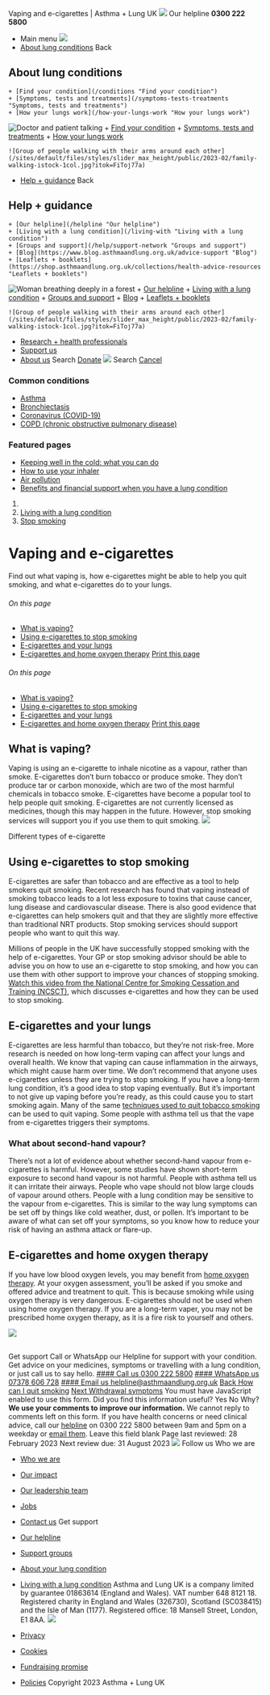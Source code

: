 
Vaping and e-cigarettes | Asthma + Lung UK
 [![](/themes/custom/asthma-lung-uk/images/aluk-logo.png)](/ "Homepage")
 Our helpline **0300 222 5800**
* Main menu
![](/wingsuit/asthma-lung-uk/images/aluk-logo.png)
* [About lung conditions](#about "About lung conditions")
 Back
 
## About lung conditions
	+ [Find your condition](/conditions "Find your condition")
	+ [Symptoms, tests and treatments](/symptoms-tests-treatments "Symptoms, tests and treatments")
	+ [How your lungs work](/how-your-lungs-work "How your lungs work")
![Doctor and patient talking](/sites/default/files/styles/slider_max_height/public/2023-02/119589.jpg?itok=IfMKqhqJ)
	+ [Find your condition](/conditions)
	+ [Symptoms, tests and treatments](/symptoms-tests-treatments)
	+ [How your lungs work](/how-your-lungs-work)
	
	
	![Group of people walking with their arms around each other](/sites/default/files/styles/slider_max_height/public/2023-02/family-walking-istock-1col.jpg?itok=FiToj77a)
* [Help + guidance](#get-support "Help + guidance")
 Back
 
## Help + guidance
	+ [Our helpline](/helpline "Our helpline")
	+ [Living with a lung condition](/living-with "Living with a lung condition")
	+ [Groups and support](/help/support-network "Groups and support")
	+ [Blog](https://www.blog.asthmaandlung.org.uk/advice-support "Blog")
	+ [Leaflets + booklets](https://shop.asthmaandlung.org.uk/collections/health-advice-resources "Leaflets + booklets")
![Woman breathing deeply in a forest](/sites/default/files/styles/slider_max_height/public/2023-02/A%2BLUK%20Generic73.jpg?itok=IY-jWei3)
	+ [Our helpline](/helpline)
	+ [Living with a lung condition](/living-with)
	+ [Groups and support](/help/support-network)
	+ [Blog](https://www.blog.asthmaandlung.org.uk/advice-support)
	+ [Leaflets + booklets](https://shop.asthmaandlung.org.uk/collections/health-advice-resources "Leaflets and booklets about lung conditions")
	
	
	![Group of people walking with their arms around each other](/sites/default/files/styles/slider_max_height/public/2023-02/family-walking-istock-1col.jpg?itok=FiToj77a)
* [Research + health professionals](/research-health-professionals "Research + health professionals")
* [Support us](/support-us "Support us")
* [About us](/about-us "About us")
Search
[Donate](https://action.asthmaandlung.org.uk/page/99720/donate/1?ea_tracking_id=General_WebsiteALUK_Header_Regular "Donate") 
 [![](/themes/custom/asthma-lung-uk/images/aluk-logo.png)](/ "Homepage")
Search
[Cancel](#)
### Common conditions
* [Asthma](/conditions/asthma)
* [Bronchiectasis](/conditions/bronchiectasis)
* [Coronavirus (COVID-19)](/conditions/coronavirus)
* [COPD (chronic obstructive pulmonary disease)](/conditions/copd-chronic-obstructive-pulmonary-disease)
### Featured pages
* [Keeping well in the cold: what you can do](/living-with/cold-weather)
* [How to use your inhaler](/living-with/inhaler-videos)
* [Air pollution](/living-with/air-pollution)
* [Benefits and financial support when you have a lung condition](/living-with/benefits)
1. 
3. [Living with a lung condition](/living-with)
5. [Stop smoking](/living-with/stop-smoking)
# Vaping and e-cigarettes
Find out what vaping is, how e-cigarettes might be able to help you quit smoking, and what e-cigarettes do to your lungs.
###### On this page
* [What is vaping?](#what-is-vaping)
* [Using e-cigarettes to stop smoking](#using-e-cigarettes-to-stop-smoking)
* [E-cigarettes and your lungs](#e-cigarettes-and-your-lungs)
* [E-cigarettes and home oxygen therapy](#e-cigarettes-and-home-oxygen-therapy)
[Print this page](javascript:window.print();) 
###### On this page
* [What is vaping?](#what-is-vaping)
* [Using e-cigarettes to stop smoking](#using-e-cigarettes-to-stop-smoking)
* [E-cigarettes and your lungs](#e-cigarettes-and-your-lungs)
* [E-cigarettes and home oxygen therapy](#e-cigarettes-and-home-oxygen-therapy)
[Print this page](javascript:window.print();) 
## What is vaping?
Vaping is using an e-cigarette to inhale nicotine as a vapour, rather than smoke. E-cigarettes don’t burn tobacco or produce smoke. They don’t produce tar or carbon monoxide, which are two of the most harmful chemicals in tobacco smoke.
E-cigarettes have become a popular tool to help people quit smoking. E-cigarettes are not currently licensed as medicines, though this may happen in the future. However, stop smoking services will support you if you use them to quit smoking.
![](/sites/default/files/2023-02/Image%20of%20different%20vapes.jpg)
 
 Different types of e-cigarette
 
 
## Using e-cigarettes to stop smoking
E-cigarettes are safer than tobacco and are effective as a tool to help smokers quit smoking.
Recent research has found that vaping instead of smoking tobacco leads to a lot less exposure to toxins that cause cancer, lung disease and cardiovascular disease.
There is also good evidence that e-cigarettes can help smokers quit and that they are slightly more effective than traditional NRT products. Stop smoking services should support people who want to quit this way.
 
Millions of people in the UK have successfully stopped smoking with the help of e-cigarettes. Your GP or stop smoking advisor should be able to advise you on how to use an e-cigarette to stop smoking, and how you can use them with other support to improve your chances of stopping smoking.
[Watch this video from the National Centre for Smoking Cessation and Training (NCSCT)](https://www.youtube.com/watch?v=qljBzXmTqjE), which discusses e-cigarettes and how they can be used to stop smoking.
## E-cigarettes and your lungs
E-cigarettes are less harmful than tobacco, but they’re not risk-free. More research is needed on how long-term vaping can affect your lungs and overall health.
We know that vaping can cause inflammation in the airways, which might cause harm over time. We don’t recommend that anyone uses e-cigarettes unless they are trying to stop smoking.
If you have a long-term lung condition, it’s a good idea to stop vaping eventually. But it’s important to not give up vaping before you’re ready, as this could cause you to start smoking again. Many of the same [techniques used to quit tobacco smoking](/living-with/stop-smoking/quit "How can I quit smoking") can be used to quit vaping.
Some people with asthma tell us that the vape from e-cigarettes triggers their symptoms.
### What about second-hand vapour?
There’s not a lot of evidence about whether second-hand vapour from e-cigarettes is harmful. However, some studies have shown short-term exposure to second hand vapour is not harmful.
People with asthma tell us it can irritate their airways. People who vape should not blow large clouds of vapour around others.
People with a lung condition may be sensitive to the vapour from e-cigarettes. This is similar to the way lung symptoms can be set off by things like cold weather, dust, or pollen. It’s important to be aware of what can set off your symptoms, so you know how to reduce your risk of having an asthma attack or flare-up.
## E-cigarettes and home oxygen therapy
If you have low blood oxygen levels, you may benefit from [home oxygen therapy](https://www.blf.org.uk/support-for-you/oxygen). At your oxygen assessment, you’ll be asked if you smoke and offered advice and treatment to quit. This is because smoking while using oxygen therapy is very dangerous.
E-cigarettes should not be used when using home oxygen therapy. If you are a long-term vaper, you may not be prescribed home oxygen therapy, as it is a fire risk to yourself and others.
 
![](/themes/custom/asthma-lung-uk/images/slash-forward.png)
## 
 Get support
Call or WhatsApp our Helpline for support with your condition. Get advice on your medicines, symptoms or travelling with a lung condition, or just call us to say hello.
[#### Call us
 0300 222 5800](tel:+443002225800)
[#### WhatsApp us
 07378 606 728](https://wa.me/447378606728)
[#### Email us
 helpline@asthmaandlung.org.uk](mailto:helpline@asthmaandlung.org.uk)
[Back
How can I quit smoking](/living-with/stop-smoking/quit)
[Next
Withdrawal symptoms](/living-with/stop-smoking/withdrawal)
You must have JavaScript enabled to use this form.
Did you find this information useful?
Yes
No
Why?
**We use your comments to improve our information.** We cannot reply to comments left on this form. If you have health concerns or need clinical advice, call our [helpline](/helpline) on 0300 222 5800 between 9am and 5pm on a weekday or [email them](/helpline).
Leave this field blank
Page last reviewed: 
28 February 2023
Next review due: 
31 August 2023
 [![](/sites/default/files/2023-01/footer-logo%20%281%29.png)](/ "Homepage")
Follow us
 Who we are
 
* [Who we are](/about-us/who-we-are)
* [Our impact](/about-us/our-impact)
* [Our leadership team](/about-us/our-leadership-team)
* [Jobs](/work-us)
* [Contact us](/about-us/contact-us)
 Get support
 
* [Our helpline](/helpline)
* [Support groups](/help/support-network)
* [About your lung condition](/conditions)
* [Living with a lung condition](/living-with)
Asthma and Lung UK is a company limited by guarantee 01863614 (England and Wales). VAT number 648 8121 18.
Registered charity in England and Wales (326730), Scotland (SC038415) and the Isle of Man (1177). Registered office: 18 Mansell Street, London, E1 8AA.
[![](/sites/default/files/2023-01/reg-logo%20%281%29.png)](https://www.fundraisingregulator.org.uk)
![]()
![]()
* [Privacy](/privacy-policy)
* [Cookies](/cookies-how-we-use-them)
* [Fundraising promise](/fundraising-promise)
* [Policies](/about-us/policies)
 Copyright 2023 Asthma + Lung UK
 
